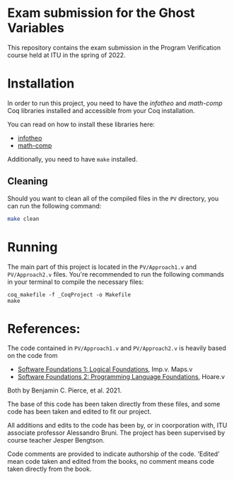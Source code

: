 # Exam submission for the Ghost Variables 

This repository contains the exam submission in the Program Verification course held at ITU in the spring of 2022.

# Installation

In order to run this project, you need to have the *infotheo* and *math-comp* Coq libraries installed and accessible from your Coq installation.

You can read on how to install these libraries here:

- [infotheo](https://github.com/affeldt-aist/infotheo#building-and-installation-instructions)
- [math-comp](https://math-comp.github.io/installation.html)

Additionally, you need to have `make` installed.

## Cleaning

Should you want to clean all of the compiled files in the `PV` directory, you can run the following command:

```bash
make clean
```

# Running

The main part of this project is located in the `PV/Approach1.v` and `PV/Approach2.v` files. You're recommended to run the following commands in your terminal to compile the necessary files:

```
coq_makefile -f _CoqProject -o Makefile
make
```

# References:
The code contained in `PV/Approach1.v` and `PV/Approach2.v` is heavily based on the code from

- [Software Foundations 1: Logical Foundations](https://softwarefoundations.cis.upenn.edu/lf-current/toc.html), Imp.v. Maps.v
- [Software Foundations 2: Programming Language Foundations](https://softwarefoundations.cis.upenn.edu/plf-current/toc.html), Hoare.v

Both by Benjamin C. Pierce, et al. 2021.


The base of this code has been taken directly from these files, and some code has been taken and edited to fit our project.

All additions and edits to the code has been by, or in coorporation with, ITU associate professor Alessandro Bruni.
The project has been supervised by course teacher Jesper Bengtson.

Code comments are provided to indicate authorship of the code. 'Edited' mean code taken and edited from the books, no comment means code taken directly from the book.
